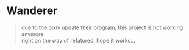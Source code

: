 # Wanderer

> due to the pixiv update their program, this project is not working anymore  
> right on the way of refatored.
> hope it works...
